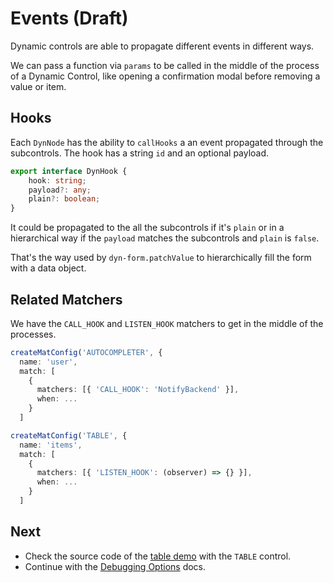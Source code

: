 # Events (Draft)

Dynamic controls are able to propagate different events in different ways.

We can pass a function via `params` to be called in the middle of the process of a Dynamic Control,
like opening a confirmation modal before removing a value or item.

## Hooks

Each `DynNode` has the ability to `callHooks` a an event propagated through the subcontrols.
The hook has a string `id` and an optional payload.

```typescript
export interface DynHook {
    hook: string;
    payload?: any;
    plain?: boolean;
}
```

It could be propagated to the all the subcontrols if it's `plain`
or in a hierarchical way if the `payload` matches the subcontrols and `plain` is `false`.

That's the way used by `dyn-form.patchValue` to hierarchically fill the form with a data object.

## Related Matchers

We have the `CALL_HOOK` and `LISTEN_HOOK` matchers to get in the middle of the processes.

```typescript
createMatConfig('AUTOCOMPLETER', {
  name: 'user',
  match: [
    {
      matchers: [{ 'CALL_HOOK': 'NotifyBackend' }],
      when: ...
    }
  ]
```

```typescript
createMatConfig('TABLE', {
  name: 'items',
  match: [
    {
      matchers: [{ 'LISTEN_HOOK': (observer) => {} }],
      when: ...
    }
  ]
```

## Next

- Check the source code of the [table demo](https://mynd.dev/demos/dyn-forms/simple-form) with the `TABLE` control.
- Continue with the [Debugging Options](/docs/dyn-forms/intro/debugging) docs.
